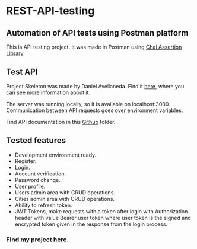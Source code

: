 # REST-API-testing

## Automation of API tests using Postman platform
This is API testing project. It was made in Postman using [Chai Assertion Library](https://www.chaijs.com/).

## Test API
Project Skeleton was made by Daniel Avellaneda. Find it [here](https://github.com/davellanedam/vue-skeleton-mvp), where you can see more information about it.

The server was running locally, so it is available on localhost:3000. Communication between API requests goes over environment variables.

Find API documentation in this [Github]() folder.

## Tested features
* Development environment ready.
* Register.
* Login.
* Account verification.
* Password change.
* User profile.
* Users admin area with CRUD operations.
* Cities admin area with CRUD operations.
* Ability to refresh token.
* JWT Tokens, make requests with a token after login with Authorization header with value Bearer user token where user token is the signed and encrypted token given in the response from the login process.

### Find my project [here](https://documenter.getpostman.com/view/9887150/TVewa4zs#intro).
